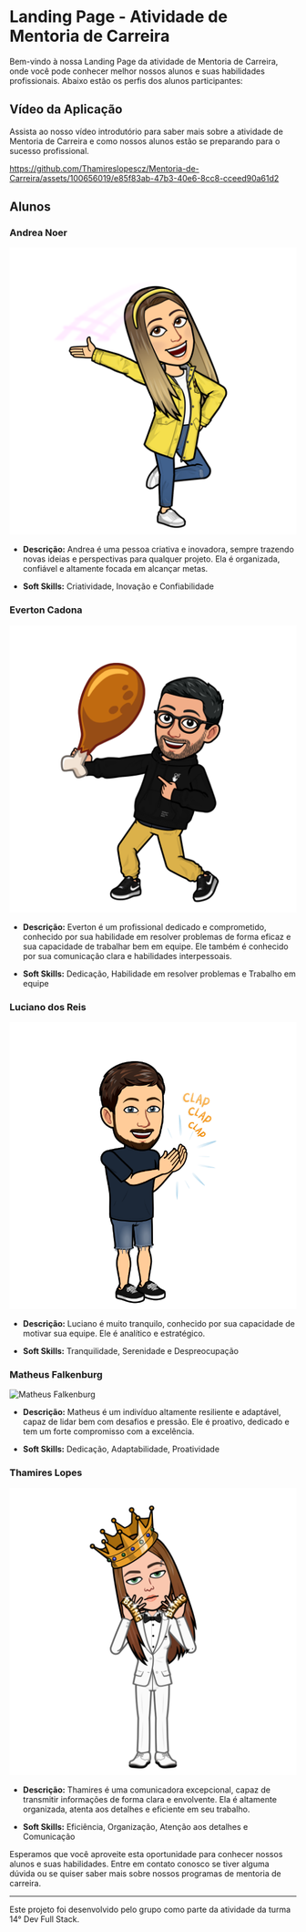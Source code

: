 # Landing Page - Atividade de Mentoria de Carreira

Bem-vindo à nossa Landing Page da atividade de Mentoria de Carreira, onde você pode conhecer melhor nossos alunos e suas habilidades profissionais. Abaixo estão os perfis dos alunos participantes:

## Vídeo da Aplicação

Assista ao nosso vídeo introdutório para saber mais sobre a atividade de Mentoria de Carreira e como nossos alunos estão se preparando para o sucesso profissional.



https://github.com/Thamireslopescz/Mentoria-de-Carreira/assets/100656019/e85f83ab-47b3-40e6-8cc8-cceed90a61d2


## Alunos

### Andrea Noer

![Andrea Noer](./public/imagens/Andrea/corpo.png)

- **Descrição:** Andrea é uma pessoa criativa e inovadora, sempre trazendo novas ideias e perspectivas para qualquer projeto. Ela é organizada, confiável e altamente focada em alcançar metas.

- **Soft Skills:** Criatividade, Inovação e Confiabilidade

### Everton Cadona

![Everton Cadona](./public/imagens/Everton/corpo.png)

- **Descrição:** Everton é um profissional dedicado e comprometido, conhecido por sua habilidade em resolver problemas de forma eficaz e sua capacidade de trabalhar bem em equipe. Ele também é conhecido por sua comunicação clara e habilidades interpessoais.

- **Soft Skills:** Dedicação, Habilidade em resolver problemas e Trabalho em equipe

### Luciano dos Reis

![Luciano dos Reis](./public/imagens/Luciano/corpo.png)

- **Descrição:** Luciano é muito tranquilo, conhecido por sua capacidade de motivar sua equipe. Ele é analítico e estratégico.

- **Soft Skills:** Tranquilidade, Serenidade e Despreocupação

### Matheus Falkenburg

![Matheus Falkenburg](./public/imagens/Mateus/corpo.png)

- **Descrição:** Matheus é um indivíduo altamente resiliente e adaptável, capaz de lidar bem com desafios e pressão. Ele é proativo, dedicado e tem um forte compromisso com a excelência.

- **Soft Skills:** Dedicação, Adaptabilidade, Proatividade

### Thamires Lopes

![Thamires Lopes](./public/imagens/Thamires/corpo.png)

- **Descrição:** Thamires é uma comunicadora excepcional, capaz de transmitir informações de forma clara e envolvente. Ela é altamente organizada, atenta aos detalhes e eficiente em seu trabalho.

- **Soft Skills:** Eficiência, Organização, Atenção aos detalhes e Comunicação

Esperamos que você aproveite esta oportunidade para conhecer nossos alunos e suas habilidades. Entre em contato conosco se tiver alguma dúvida ou se quiser saber mais sobre nossos programas de mentoria de carreira.

---

Este projeto foi desenvolvido pelo grupo como parte da atividade da turma 14° Dev Full Stack.
